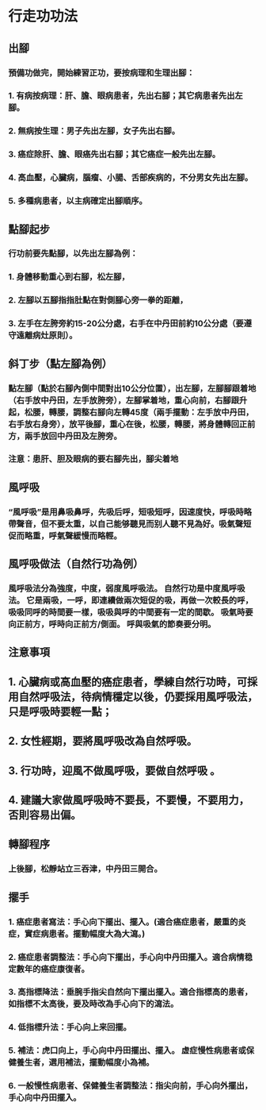 # 行走功功法

## 出腳

### 預備功做完，開始練習正功，要按病理和生理出腳：
### 1. 有病按病理：肝、膽、眼病患者，先出右腳；其它病患者先出左腳。
### 2. 無病按生理：男子先出左腳，女子先出右腳。
### 3. 癌症除肝、膽、眼癌先出右腳；其它癌症一般先出左腳。
### 4. 高血壓，心臟病，腦瘤、小腸、舌部疾病的，不分男女先出左腳。
### 5. 多種病患者，以主病確定出腳順序。

## 點腳起步

### 行功前要先點腳，以先出左腳為例：
### 1. 身體移動重心到右腳，松左腳，
### 2. 左腳以五腳指指肚點在對側腳心旁一拳的距離，
### 3. 左手在左胯旁約15-20公分處，右手在中丹田前約10公分處（要遵守遠離病灶原則）。

## 斜丁步（點左腳為例）

### 點左腳（點於右腳內側中間對出10公分位置），出左腳，左腳腳跟着地（右手放中丹田，左手放胯旁），左腳掌着地，重心向前，右腳跟升起，松腰，轉腰，調整右腳向左轉45度（兩手擺動：左手放中丹田，右手放右身旁），放平後腳，重心在後，松腰，轉腰，將身體轉回正前方，兩手放回中丹田及左胯旁。
### 注意：患肝、胆及眼病的要右腳先出，腳尖着地

## 風呼吸

### “風呼吸”是用鼻吸鼻呼，先吸后呼，短吸短呼，因速度快，呼吸時略帶聲音，但不要太重，以自己能够聽見而别人聽不見為好。吸氣聲短促而略重，呼氣聲緩慢而略輕。

## 風呼吸做法（自然行功為例）

### 風呼吸法分為強度，中度，弱度風呼吸法。 自然行功是中度風呼吸法。 它是兩吸，一呼，即連續做兩次短促的吸，再做一次較長的呼，吸吸同呼的時間要一樣，吸吸與呼的中間要有一定的間歇。 吸氣時要向正前方，呼時向正前方/側面。 呼與吸氣的節奏要分明。    

## 注意事項

## 1. 心臟病或高血壓的癌症患者，學練自然行功時，可採用自然呼吸法，待病情穩定以後，仍要採用風呼吸法，只是呼吸時要輕一點；
## 2. 女性經期，要將風呼吸改為自然呼吸。
## 3. 行功時，迎風不做風呼吸，要做自然呼吸 。
## 4. 建議大家做風呼吸時不要長，不要慢，不要用力，否則容易出偏。

## 轉腳程序

### 上後腳，松靜站立三吞津，中丹田三開合。

## 擺手
### 1. 癌症患者寫法：手心向下擺出、擺入。(適合癌症患者，嚴重的炎症，實症病患者。擺動幅度大為大瀉。)
### 2. 癌症患者調整法：手心向下擺出，手心向中丹田擺入。適合病情稳定數年的癌症康復者。
### 3. 高指標降法：垂腕手指尖自然向下擺出擺入。適合指標高的患者，如指標不太高後，要及時改為手心向下的瀉法。
### 4. 低指標升法：手心向上来回擺。
### 5. 補法：虎口向上，手心向中丹田擺出、擺入。 虚症慢性病患者或保健養生者，選用補法，擺動幅度小為補。
### 6. 一般慢性病患者、保健養生者調整法：指尖向前，手心向外擺出，手心向中丹田擺入。

